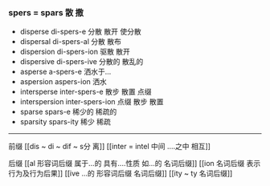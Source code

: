 ### spers = spars 散 撒

- disperse di-spers-e 分散 散开 使分散
- dispersal di-spers-al 分散 散布
- dispersion di-spers-ion 驱散 散开
- dispersive di-spers-ive 分散的 散乱的
- asperse a-spers-e 洒水于...
- aspersion aspers-ion 洒水
- intersperse inter-spers-e 散步 散置 点缀
- interspersion inter-spers-ion 点缀 散步 散置
- sparse spars-e 稀少的 稀疏的
- sparsity spars-ity 稀少 稀疏

---
前缀
[[dis  ~ di ~ dif ~ s分 离]]
[[inter = intel 中间 ....之中 相互]]

后缀
[[al 形容词后缀   属于...的  具有....性质  如...的   名词后缀]]
[[ion  名词后缀 表示行为及行为后果]]
[[ive ...的 形容词后缀 名词后缀]]
[[ity  ~ ty 名词后缀]]